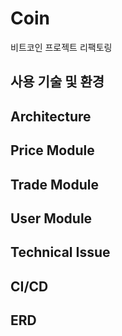 # Coin
비트코인 프로젝트 리팩토링

## 사용 기술 및 환경

## Architecture

## Price Module

## Trade Module

## User Module

## Technical Issue

## CI/CD

## ERD
